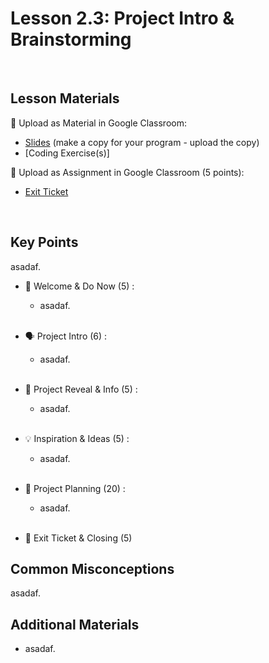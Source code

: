 # Lesson 2.3: Project Intro & Brainstorming

<br>

## Lesson Materials

📖 Upload as Material in Google Classroom:
- [Slides](https://docs.google.com/presentation/d/1q1oo12nwso3tM4RULl2wJZGYUpEDkOWT1FZN2q6WqVU/edit?usp=sharing) (make a copy for your program - upload the copy)
- [Coding Exercise(s)]

📝 Upload as Assignment in Google Classroom (5 points):
- [Exit Ticket](https://forms.gle/GrufAuexKqy2esXK6)

<br>

## Key Points
asadaf.


- 👋 Welcome & Do Now (5) : 
    -  asadaf. <br><br>

- 🗣️ Project Intro (6) : 
    - asadaf.<br><br>

- 👀 Project Reveal & Info (5) :
    - asadaf.<br><br>

- 💡 Inspiration & Ideas (5) : 
    - asadaf. <br><br>

- 📝 Project Planning (20) : 
    - asadaf. <br><br>

- 👋 Exit Ticket & Closing (5)


## Common Misconceptions
asadaf.


## Additional Materials
- asadaf.
